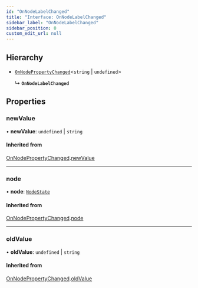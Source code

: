 ```yaml
---
id: "OnNodeLabelChanged"
title: "Interface: OnNodeLabelChanged"
sidebar_label: "OnNodeLabelChanged"
sidebar_position: 0
custom_edit_url: null
---
```


## Hierarchy

- [`OnNodePropertyChanged`](OnNodePropertyChanged.md)<`string` \| `undefined`\>

  ↳ **`OnNodeLabelChanged`**

## Properties

### newValue

• **newValue**: `undefined` \| `string`

#### Inherited from

[OnNodePropertyChanged](OnNodePropertyChanged.md).[newValue](OnNodePropertyChanged.md#newvalue)

___

### node

• **node**: [`NodeState`](../classes/NodeState.md)

#### Inherited from

[OnNodePropertyChanged](OnNodePropertyChanged.md).[node](OnNodePropertyChanged.md#node)

___

### oldValue

• **oldValue**: `undefined` \| `string`

#### Inherited from

[OnNodePropertyChanged](OnNodePropertyChanged.md).[oldValue](OnNodePropertyChanged.md#oldvalue)
